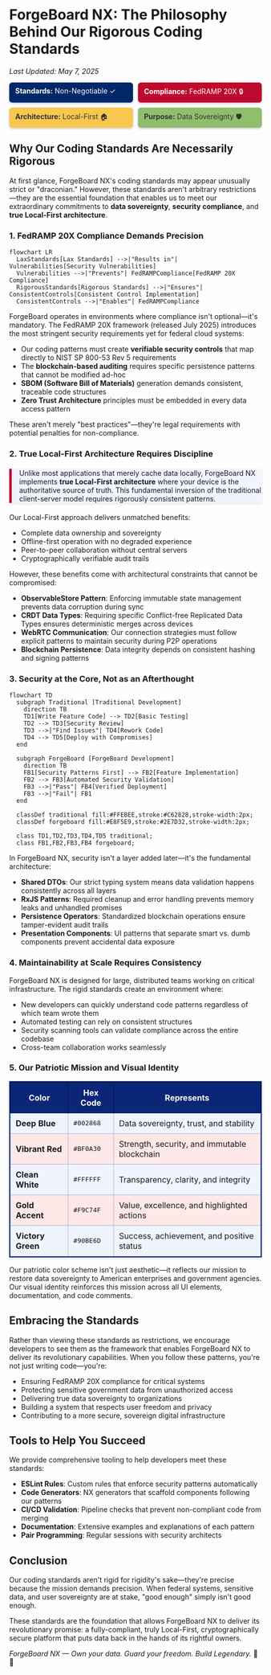# ForgeBoard NX: The Philosophy Behind Our Rigorous Coding Standards

*Last Updated: May 7, 2025*

<div style="display: flex; flex-wrap: wrap; gap: 10px; margin-bottom: 20px;">
  <div style="background-color: #002868; color: white; padding: 8px 12px; border-radius: 6px; flex: 1; min-width: 150px; box-shadow: 0 2px 4px rgba(0,0,0,0.2);">
    <strong>Standards:</strong> Non-Negotiable ✓
  </div>
  <div style="background-color: #BF0A30; color: white; padding: 8px 12px; border-radius: 6px; flex: 1; min-width: 150px; box-shadow: 0 2px 4px rgba(0,0,0,0.2);">
    <strong>Compliance:</strong> FedRAMP 20X 🔒
  </div>
  <div style="background-color: #F9C74F; color: #333; padding: 8px 12px; border-radius: 6px; flex: 1; min-width: 150px; box-shadow: 0 2px 4px rgba(0,0,0,0.2);">
    <strong>Architecture:</strong> Local-First 🏠
  </div>
  <div style="background-color: #90BE6D; color: #333; padding: 8px 12px; border-radius: 6px; flex: 1; min-width: 150px; box-shadow: 0 2px 4px rgba(0,0,0,0.2);">
    <strong>Purpose:</strong> Data Sovereignty 🛡️
  </div>
</div>

## Why Our Coding Standards Are Necessarily Rigorous

At first glance, ForgeBoard NX's coding standards may appear unusually strict or "draconian." However, these standards aren't arbitrary restrictions—they are the essential foundation that enables us to meet our extraordinary commitments to **data sovereignty**, **security compliance**, and **true Local-First architecture**.

### 1. FedRAMP 20X Compliance Demands Precision

```mermaid
flowchart LR
  LaxStandards[Lax Standards] -->|"Results in"| Vulnerabilities[Security Vulnerabilities]
  Vulnerabilities -->|"Prevents"| FedRAMPCompliance[FedRAMP 20X Compliance]
  RigorousStandards[Rigorous Standards] -->|"Ensures"| ConsistentControls[Consistent Control Implementation]
  ConsistentControls -->|"Enables"| FedRAMPCompliance
```

ForgeBoard operates in environments where compliance isn't optional—it's mandatory. The FedRAMP 20X framework (released July 2025) introduces the most stringent security requirements yet for federal cloud systems:

- Our coding patterns must create **verifiable security controls** that map directly to NIST SP 800-53 Rev 5 requirements
- The **blockchain-based auditing** requires specific persistence patterns that cannot be modified ad-hoc
- **SBOM (Software Bill of Materials)** generation demands consistent, traceable code structures
- **Zero Trust Architecture** principles must be embedded in every data access pattern

These aren't merely "best practices"—they're legal requirements with potential penalties for non-compliance.

### 2. True Local-First Architecture Requires Discipline

<div style="border-left: 5px solid #BF0A30; padding-left: 15px; margin: 20px 0; background-color: #F0F4FF; box-shadow: 0 2px 4px rgba(0,0,0,0.1);">
Unlike most applications that merely cache data locally, ForgeBoard NX implements <b>true Local-First architecture</b> where your device is the authoritative source of truth. This fundamental inversion of the traditional client-server model requires rigorously consistent patterns.
</div>

Our Local-First approach delivers unmatched benefits:

- Complete data ownership and sovereignty
- Offline-first operation with no degraded experience
- Peer-to-peer collaboration without central servers
- Cryptographically verifiable audit trails

However, these benefits come with architectural constraints that cannot be compromised:

- **ObservableStore Pattern**: Enforcing immutable state management prevents data corruption during sync
- **CRDT Data Types**: Requiring specific Conflict-free Replicated Data Types ensures deterministic merges across devices
- **WebRTC Communication**: Our connection strategies must follow explicit patterns to maintain security during P2P operations
- **Blockchain Persistence**: Data integrity depends on consistent hashing and signing patterns

### 3. Security at the Core, Not as an Afterthought

```mermaid
flowchart TD
  subgraph Traditional [Traditional Development]
    direction TB
    TD1[Write Feature Code] --> TD2[Basic Testing]
    TD2 --> TD3[Security Review]
    TD3 -->|"Find Issues"| TD4[Rework Code]
    TD4 --> TD5[Deploy with Compromises]
  end
  
  subgraph ForgeBoard [ForgeBoard Development]
    direction TB
    FB1[Security Patterns First] --> FB2[Feature Implementation]
    FB2 --> FB3[Automated Security Validation]
    FB3 -->|"Pass"| FB4[Verified Deployment]
    FB3 -->|"Fail"| FB1
  end

  classDef traditional fill:#FFEBEE,stroke:#C62828,stroke-width:2px;
  classDef forgeboard fill:#E8F5E9,stroke:#2E7D32,stroke-width:2px;
  
  class TD1,TD2,TD3,TD4,TD5 traditional;
  class FB1,FB2,FB3,FB4 forgeboard;
```

In ForgeBoard NX, security isn't a layer added later—it's the fundamental architecture:

- **Shared DTOs**: Our strict typing system means data validation happens consistently across all layers
- **RxJS Patterns**: Required cleanup and error handling prevents memory leaks and unhandled promises
- **Persistence Operators**: Standardized blockchain operations ensure tamper-evident audit trails
- **Presentation Components**: UI patterns that separate smart vs. dumb components prevent accidental data exposure

### 4. Maintainability at Scale Requires Consistency

ForgeBoard NX is designed for large, distributed teams working on critical infrastructure. The rigid standards create an environment where:

- New developers can quickly understand code patterns regardless of which team wrote them
- Automated testing can rely on consistent structures
- Security scanning tools can validate compliance across the entire codebase
- Cross-team collaboration works seamlessly

### 5. Our Patriotic Mission and Visual Identity

<table style="border-collapse: collapse; width: 100%; border: 2px solid #0C2677; box-shadow: 0 2px 5px rgba(0,0,0,0.1);">
  <thead>
    <tr style="background-color: #0C2677; color: white;">
      <th style="border: 1px solid #071442; padding: 10px; font-weight: bold;">Color</th>
      <th style="border: 1px solid #071442; padding: 10px; font-weight: bold;">Hex Code</th>
      <th style="border: 1px solid #071442; padding: 10px; font-weight: bold;">Represents</th>
    </tr>
  </thead>
  <tbody>
    <tr style="background-color: #F0F4FF;">
      <td style="border: 1px solid #AAB6D3; padding: 10px;"><b>Deep Blue</b></td>
      <td style="border: 1px solid #AAB6D3; padding: 10px; font-family: monospace;">#002868</td>
      <td style="border: 1px solid #AAB6D3; padding: 10px;">Data sovereignty, trust, and stability</td>
    </tr>
    <tr style="background-color: #FFE8E8;">
      <td style="border: 1px solid #AAB6D3; padding: 10px;"><b>Vibrant Red</b></td>
      <td style="border: 1px solid #AAB6D3; padding: 10px; font-family: monospace;">#BF0A30</td>
      <td style="border: 1px solid #AAB6D3; padding: 10px;">Strength, security, and immutable blockchain</td>
    </tr>
    <tr style="background-color: #F0F4FF;">
      <td style="border: 1px solid #AAB6D3; padding: 10px;"><b>Clean White</b></td>
      <td style="border: 1px solid #AAB6D3; padding: 10px; font-family: monospace;">#FFFFFF</td>
      <td style="border: 1px solid #AAB6D3; padding: 10px;">Transparency, clarity, and integrity</td>
    </tr>
    <tr style="background-color: #FFE8E8;">
      <td style="border: 1px solid #AAB6D3; padding: 10px;"><b>Gold Accent</b></td>
      <td style="border: 1px solid #AAB6D3; padding: 10px; font-family: monospace;">#F9C74F</td>
      <td style="border: 1px solid #AAB6D3; padding: 10px;">Value, excellence, and highlighted actions</td>
    </tr>
    <tr style="background-color: #F0F4FF;">
      <td style="border: 1px solid #AAB6D3; padding: 10px;"><b>Victory Green</b></td>
      <td style="border: 1px solid #AAB6D3; padding: 10px; font-family: monospace;">#90BE6D</td>
      <td style="border: 1px solid #AAB6D3; padding: 10px;">Success, achievement, and positive status</td>
    </tr>
  </tbody>
</table>

Our patriotic color scheme isn't just aesthetic—it reflects our mission to restore data sovereignty to American enterprises and government agencies. Our visual identity reinforces this mission across all UI elements, documentation, and code comments.

## Embracing the Standards

Rather than viewing these standards as restrictions, we encourage developers to see them as the framework that enables ForgeBoard NX to deliver its revolutionary capabilities. When you follow these patterns, you're not just writing code—you're:

- Ensuring FedRAMP 20X compliance for critical systems
- Protecting sensitive government data from unauthorized access
- Delivering true data sovereignty to organizations
- Building a system that respects user freedom and privacy
- Contributing to a more secure, sovereign digital infrastructure

## Tools to Help You Succeed

We provide comprehensive tooling to help developers meet these standards:

- **ESLint Rules**: Custom rules that enforce security patterns automatically
- **Code Generators**: NX generators that scaffold components following our patterns
- **CI/CD Validation**: Pipeline checks that prevent non-compliant code from merging
- **Documentation**: Extensive examples and explanations of each pattern
- **Pair Programming**: Regular sessions with security architects

## Conclusion

Our coding standards aren't rigid for rigidity's sake—they're precise because the mission demands precision. When federal systems, sensitive data, and user sovereignty are at stake, "good enough" simply isn't good enough. 

These standards are the foundation that allows ForgeBoard NX to deliver its revolutionary promise: a fully-compliant, truly Local-First, cryptographically secure platform that puts data back in the hands of its rightful owners.

*ForgeBoard NX — Own your data. Guard your freedom. Build Legendary.* 🦅✨


